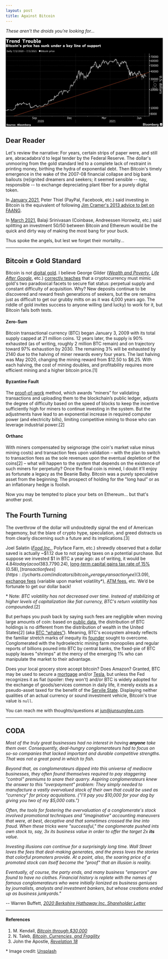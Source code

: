 ```yaml
---
layout: post
title: Against Bitcoin
---
```


_These aren't the droids you're looking for..._

[![Bitcoin](../images/bitcoin.jpg "Bitcoin")](https://unsplash.com/photos/aX1hN4uNd-I)

## Dear Reader

Let's review the narrative: For years, certain strips of paper were, and still are, abracadabra'd to legal tender by the Federal Reserve. The dollar's unmooring from the gold standard led to a complete lack of restraint in printing money, birthing the hydra of exponential debt. Then Bitcoin's timely emergence in the wake of the 2007-08 financial collapse and big bank bailouts (re)ignited dreamers and seekers; it seemed sensible -- nay, responsible -- to exchange depreciating plant fiber for a purely digital token.

In [January 2021](https://podcasts.apple.com/us/podcast/the-silver-lining-peter-thiel-in-2021/id1527549379?i=1000513763854), Peter Thiel (PayPal, Facebook, etc.) said investing in Bitcoin is the equivalent of following [Jim Cramer's 2013 advice to bet on FAANG](https://www.investopedia.com/terms/f/faang-stocks.asp).

In [March 2021](https://tim.blog/2021/03/24/balaji-srinivasan), Balaji Srinivasan (Coinbase, Andreessen Horowitz, etc.) said splitting an investment 50/50 between Bitcoin and Ethereum would be the quick and dirty way of making the most bang for your buck.

Thus spoke the angels, but lest we forget their mortality...

---

## Bitcoin ≠ Gold Standard

Bitcoin is not [digital gold](https://coinfomania.com/jimmy-song-bitcoin-survival-for-20-years/#:~:text=Bitcoin%20has%20been%20described%20as%20%E2%80%9Cdigital%20gold%E2%80%9D). I believe George Gilder ([_Wealth and Poverty_](https://www.amazon.com/Wealth-Poverty-New-Twenty-First-Century/dp/1596988096), [_Life After Google_](https://www.amazon.com/Life-After-Google-Blockchain-Economy/dp/1621575764), etc.) [correctly teaches](https://www.discovery.org/v/blockchain/) that a cryptocurrency must mimic gold's two paradoxical facets to secure fiat status: perpetual supply and constant difficulty of acquisition. Why? New deposits continue to be discovered and reward fresh generations of seekers, but the ore remains just as difficult to get our grubby mitts on as it was 4,000 years ago. The riddle of gold invites success to anyone willing (and lucky) to work for it, but Bitcoin fails both tests.

#### Zero-Sum

Bitcoin transactional currency (BTC) began January 3, 2009 with its total supply capped at 21 million coins. 12 years later, the supply is 90% exhausted (as of writing, roughly 2 million BTC remain) and on trajectory toward 97% exhaustion by 2030. The remaining 3% will be exhausted by 2140 due to the halving of miner rewards every four years. The last halving was May 2020, changing the mining reward from $12.50 to $6.25. With each halving, the cost of mining doubles, and profitability requires more efficient mining and a higher bitcoin price.[1]

#### Byzantine Fault

The [proof-of-work](https://www.investopedia.com/terms/p/proof-work.asp) method, which awards “miners” for validating transactions and uploading them to the blockchain’s public ledger, adjusts the degree of difficulty based on the speed of blocks to keep the incentive sufficiently high for miners to continue investing in the system. But the adjustments have lead to an exponential increase in required computer power (and electricity bills), limiting competitive mining to those who can leverage industrial power.[2]

#### Orthanc

With miners compensated by seignorage (the coin's market value minus mining costs) and transaction fees upon validation – with the plan to switch to transaction fees as the sole revenues upon the eventual depletion of the coins[2] – what will happen to the system that depends on the existence of such miners for perpetuity? Once the final coin is mined, I doubt it’ll enjoy as fortunate a legacy as the Beanie Baby. Bitcoin was a purely speculative asset from the beginning; The prospect of holding for the "long haul” or as an inflationary hedge is foolish.

Now you may be tempted to place your bets on Ethereum... but that's another post.

## The Fourth Turning

The overthrow of the dollar will undoubtedly signal the end of American hegemony, but the blare of crypto hype, speculation, and greed distracts us from clearly discerning such a future and its implications.[3]

Joel Salatin ([_Food Inc._](https://www.amazon.com/Food-Inc-Michael-Pollan/dp/B002UZ5CHO), Polyface Farm, etc.) shrewdly observed that a dollar saved is actually ~$1.12 due to not paying taxes on a potential purchase. But suppose we invested $1 in BTC a year ago: as of writing, it would be $4.84 today (a cool 383.779% gain). Now adjusting for [USD inflation of 5%](https://www.usinflationcalculator.com/inflation/current-inflation-rates/) ($0.24), [long-term capital gains tax rate of 15%](https://www.irs.gov/taxtopics/tc409) ($0.58), [transaction fees](https://ycharts.com/indicators/bitcoin_average_transaction_fee) ($3.09), [exchange fees](https://www.investopedia.com/tech/how-much-does-it-cost-buy-cryptocurrency-exchanges/) (variable upon market volatility\*), [ATM fees](https://en.wikipedia.org/wiki/Bitcoin_ATM#:~:text=While%20some%20Bitcoin%20ATMs%20are,and%20as%20low%20as%207%25.), etc. We’d be fortunate to get our dollar back!

\* Note: _BTC volatility has not decreased over time. Instead of stabilizing at higher levels of capitalization like fiat currency, BTC's return volatility has compounded._[2]

But perhaps you push back by saying such fees are negligible when moving large amounts of coin: based on [public data](https://insights.glassnode.com/bitcoin-supply-distribution/), the distribution of BTC holdings is no different from the distribution of wealth in the United States[2] (aka [BTC “whales”](https://www.investopedia.com/terms/b/bitcoin-whale.asp#:~:text=A%20bitcoin%20whale%20is%20a,potential%20to%20manipulate%20currency%20valuations.)). Meaning, BTC's ecosystem already reflects the familiar stretch marks of inequity its [founder](https://bitcoin.org/bitcoin.pdf) sought to overcome. Conglomerated with the hydroelectric mining farm monopolies and regular reports of billions poured into BTC by central banks, the fixed-pie of BTC supply leaves "shrimps" at the mercy of the emerging 1% who can manipulate the market to their advantage.

Does your local grocery store accept bitcoin? Does Amazon? Granted, BTC may be used to secure a [mortgage](https://www.coindesk.com/us-mortgage-lender-uwm-plans-to-accept-bitcoin-payments) and/or [Tesla](https://www.fool.com/the-ascent/cryptocurrency/articles/musk-says-tesla-will-accept-bitcoin-payments-again-but-theres-a-catch/), but unless the Fed recognizes it as fiat (spoiler: they won't) and/or BTC is widely adopted for the exchange of goods/services common in daily life, it merely exists as a pseudo-asset taxed for the benefit of the [Servile State](https://www.amazon.com/Servile-State-Hilaire-Belloc/dp/0692282483). Displaying neither qualities of an actual currency or sound investment vehicle, Bitcoin's true value is `null`.

You can reach me with thoughts/questions at <jun@junsunglee.com>.

---

## CODA

_Most of the truly great businesses had no interest in having **anyone** take them over. Consequently, deal-hungry conglomerateurs had to focus on so-so companies that lacked important and durable competitive strengths. That was not a great pond in which to fish._

_Beyond that, as conglomerateurs dipped into this universe of mediocre businesses, they often found themselves required to pay staggering "control" premiums to snare their quarry. Aspiring conglomerateurs knew the answer to this "overpayment" problem: They simply needed to manufacture a vastly overvalued stock of their own that could be used as "currency" for pricey acquisitions. ("I'll pay you $10,000 for your dog by giving you two of my $5,000 cats.")_

_Often, the tools for fostering the overvaluation of a conglomerate's stock involved promotional techniques and "imaginative" accounting maneuvers that were, at best, deceptive and that sometimes crossed the line into fraud. When these tricks were "successful," the conglomerate pushed ints own stock to, say, 3x its business value in order to offer the target 2x **its** value._

_Investing illusions can continue for a surprisingly long time. Wall Street loves the fees that deal-making generates, and the press loves the stories that colorful promoters provide. At a point, also, the soaring price of a promoted stock can itself become the "proof" that an illusion is reality._

_Eventually, of course, the party ends, and many business "emperors" are found to have no clothes. Financial history is replete with the names of famous conglomerateurs who were initially lionized as business geniuses by journalists, analysts and investment bankers, but whose creations ended up as business junkyards."_

-- Warren Buffett, [_2020 Berkshire Hathaway Inc. Shareholder Letter_](https://berkshirehathaway.com/letters/2020ltr.pdf)

---

#### References

1. M. Kendall, [_Bitcoin through $30,000_](https://manonthemargin.com/bitcoin-through-30000/)
2. N. Taleb, [_Bitcoin, Currencies, and Fragility_](https://www.fooledbyrandomness.com/BTC-QF.pdf)
3. John the Apostle, [_Revelation 18_](https://www.biblegateway.com/passage/?search=Revelation%2018&version=KJV)

\* Image credit: [Unsplash](https://unsplash.com/s/photos/bitcoin?utm_source=unsplash&utm_medium=referral&utm_content=creditCopyText)
